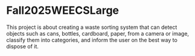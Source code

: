 # Fall2025WEECSLarge
This project is about creating a waste sorting system that can detect objects such as cans, bottles, cardboard, paper, from a camera or image, classify them into categories, and inform the user on the best way to dispose of it.
